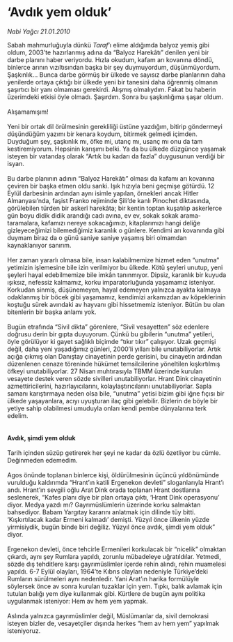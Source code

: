 # ‘Avdık yem olduk’

*Nabi Yağcı 21.01.2010*

<div class="yazi">Sabah mahmurluğuyla dünkü <i>Taraf</i>’ı elime aldığımda balyoz yemiş gibi oldum, 2003’te hazırlanmış adına da “Balyoz Harekâtı” denilen yeni bir darbe planını haber veriyordu. Hızla okudum, kafam arı kovanına döndü, binlerce arının vızıltısından başka bir şey duymuyordum, düşünmüyordum. Şaşkınlık... Bunca darbe görmüş bir ülkede ve sayısız darbe planlarının daha yenilerde ortaya çıktığı bir ülkede yeni bir tanesini daha öğrenmiş olmanın şaşırtıcı bir yanı olmaması gerekirdi. Alışmış olmalıydım. Fakat bu haberin üzerimdeki etkisi öyle olmadı. Şaşırdım. Sonra bu şaşkınlığıma şaşar oldum. <br/><br/>Alışamamışım! <br/><br/>Yeni bir ortak dil örülmesinin gerekliliği üstüne yazdığım, bitirip göndermeyi düşündüğüm yazımı bir kenara koydum, bitirmek gelmedi içimden. Duyduğum şey, şaşkınlık mı, öfke mi, utanç mı, usanç mı onu da tam kestiremiyorum. Hepsinin karışımı belki. Ya da bu ülkede düzgünce yaşamak isteyen bir vatandaş olarak “Artık bu kadarı da fazla” duygusunun verdiği bir isyan. <br/><br/>Bu darbe planının adının “Balyoz Harekâtı” olması da kafamı arı kovanına çeviren bir başka etmen oldu sanki. Işık hızıyla beni geçmişe götürdü. 12 Eylül darbesinin ardından aynı isimle yapılan, örnekleri ancak Hitler Almanyası’nda, faşist Franko rejiminde Şili’de kanlı Pinochet diktasında, görülebilen türden bir askerî harekâta; bir kentin toptan kuşatılıp askerlerce gün boyu didik didik arandığı cadı avına, ev ev, sokak sokak arama-taramalara, kafamızı nereye sokacağımızı, kitaplarımızı hangi deliğe gizleyeceğimizi bilemediğimiz karanlık o günlere. Kendimi arı kovanında gibi duymam biraz da o günü saniye saniye yaşamış biri olmamdan kaynaklanıyor sanırım. <br/><br/>Her zaman yararlı olmasa bile, insan kalabilmemize hizmet eden “unutma” yetimizin işlemesine bile izin verilmiyor bu ülkede. Kötü şeyleri unutup, yeni şeyleri hayal edebilmemize bile imkân tanınmıyor. Dipsiz, karanlık bir kuyuda ışıksız, nefessiz kalmamız, korku imparatorluğunda yaşamamız isteniyor. Korkudan sinmiş, düşünemeyen, hayal edemeyen yalnızca ayakta kalmaya odaklanmış bir böcek gibi yaşamamız, kendimizi arkamızdan av köpeklerinin koştuğu sürek avındaki av hayvanı gibi hissetmemiz isteniyor. Bütün bu olan bitenlerin bir başka anlamı yok. <br/><br/>Bugün etrafında “Sivil dikta” görenlere, “Sivil vesayetten” söz edenlere doğrusu derin bir gıpta duyuyorum. Çünkü bu gibilerin “unutma” yetileri, öyle görülüyor ki gayet sağlıklı biçimde “tıkır tıkır” çalışıyor. Uzak geçmişi değil, daha yeni yaşadığımız günleri, 2000’li yılları bile unutabiliyorlar. Artık açığa çıkmış olan Danıştay cinayetinin perde gerisini, bu cinayetin ardından düzenlenen cenaze töreninde hükümet temsilcilerine yöneltilen kışkırtılmış öfkeyi unutabiliyorlar. 27 Nisan muhtırasıyla TBMM üzerinde kurulan vesayete destek veren sözde sivilleri unutabiliyorlar. Hrant Dink cinayetinin azmettiricilerini, hazırlayıcılarını, kolaylaştırıcılarını unutabiliyorlar. Sapla samanı karıştırmaya neden olsa bile, “unutma” yetisi bizim gibi iğne fıçısı bir ülkede yaşayanlara, acıyı uyuşturan ilaç gibi gelebilir. Bizlerin de böyle bir yetiye sahip olabilmesi umuduyla onları kendi pembe dünyalarına terk edelim. <b><br/><br/><br/>Avdık, şimdi yem olduk</b> <br/><br/>Tarih içinden süzüp getirerek her şeyi ne kadar da özlü özetliyor bu cümle. Değinmeden edemedim. <br/><br/>Agos önünde toplanan binlerce kişi, öldürülmesinin üçüncü yıldönümünde vurulduğu kaldırımda “Hrant’ın katili Ergenekon devleti” sloganlarıyla Hrant’ı andı. Hrant’ın sevgili oğlu Arat Dink orada toplanan Hrant dostlarına seslenerek, “Kafes planı diye bir plan ortaya çıktı, ‘Hrant Dink operasyonu’ diyor. Medya yazdı mı? Gayrımüslümlerin üzerinde korku salmaktan bahsediyor. Babam Yargıtay kararını anlatmak için dilinde tüy bitti. ‘Kışkırtılacak kadar Ermeni kalmadı’ demişti. Yüzyıl önce ülkenin yüzde yirmisiydik, bugün binde biri değiliz. Yüzyıl önce avdık, şimdi yem olduk” diyor. <br/><br/>Ergenekon devleti, önce tehcirle Ermenileri korkulacak bir “nicelik” olmaktan çıkardı, aynı şey Rumlara yapıldı, zorunlu mübadeleye uğratıldılar. Yetmedi, sözde dış tehditlere karşı gayrımüslimler içerde rehin alındı, rehin muamelesi yapıldı. 6-7 Eylül olayları, 1964’te Kıbrıs olayları nedeniyle Türkiye’deki Rumların sürülmeleri aynı nedenledir. Yani Arat’ın harika formülüyle söylersek önce av sonra kurulan tuzaklar için yem. Tıpkı, balık avlamak için tutulan balığı yem diye kullanmak gibi. Kürtlere de bugün aynı politika uygulanmak isteniyor: Hem av hem yem yapmak. <br/><br/>Aslında yalnızca gayrımüslimler değil, Müslümanlar da, sivil demokrasi isteyen bizler de, vesayetçiler dışında herkes “hem av hem yem” yapılmak isteniyoruz.</div>
